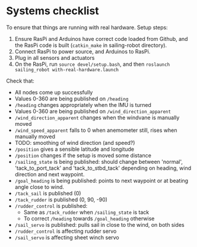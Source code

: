 # Systems checklist

To ensure that things are running with real hardware. Setup steps:

1. Ensure RasPi and Arduinos have correct code loaded from Github, and the RasPi
   code is built (`catkin_make` in sailing-robot directory).
2. Connect RasPi to power source, and Arduinos to RasPi.
3. Plug in all sensors and actuators
4. On the RasPi, run `source devel/setup.bash`, and then
   `roslaunch sailing_robot with-real-hardware.launch`

Check that:

- All nodes come up successfully
- Values 0-360 are being published on `/heading`
- `/heading` changes appropriately when the IMU is turned
- Values 0-360 are being published on `/wind_direction_apparent`
- `/wind_direction_apparent` changes when the windvane is manually moved
- `/wind_speed_apparent` falls to 0 when anemometer still, rises when manually moved
- TODO: smoothing of wind direction (and speed?)
- `/position` gives a sensible latitude and longitude
- `/position` changes if the setup is moved some distance
- `/sailing_state` is being published: should change between 'normal',
  'tack_to_port_tack' and 'tack_to_stbd_tack' depending on heading, wind
  direction and next waypoint.
- `/goal_heading` is being published: points to next waypoint or at beating
  angle close to wind.
- `/tack_sail` is published (0)
- `/tack_rudder` is published (0, 90, -90)
- `/rudder_control` is published:
  - Same as `/tack_rudder` when `/sailing_state` is tack
  - To correct `/heading` towards `/goal_heading` otherwise
- `/sail_servo` is published: pulls sail in close to the wind, on both sides
- `/rudder_control` is affecting rudder servo
- `/sail_servo` is affecting sheet winch servo
